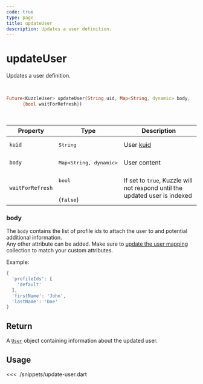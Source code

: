 ```yaml
---
code: true
type: page
title: updateUser
description: Updates a user definition.
---
```


# updateUser

Updates a user definition.

<br />

```dart
Future<KuzzleUser> updateUser(String uid, Map<String, dynamic> body,
      {bool waitForRefresh})
```

<br />

| Property | Type | Description |
|--- |--- |--- |
| `kuid` | <pre>String</pre> | User [kuid](/core/2/guides/essentials/user-authentication#kuzzle-user-identifier-kuid) |
| `body` | <pre>Map<String, dynamic></pre> | User content |
| `waitForRefresh` | <pre>bool</pre><br />(`false`) | If set to `true`, Kuzzle will not respond until the updated user is indexed |

### body

The `body` contains the list of profile ids to attach the user to and potential additional information.  
Any other attribute can be added. 
Make sure to [update the user mapping](/sdk/dart/2/controllers/security/update-user-mapping) collection to match your custom attributes.

Example: 

```dart
{
  'profileIds': [
    'default'
  ],
  'firstName': 'John',
  'lastName': 'Doe'
}
```

## Return

A [`User`](sdk/dart/2/core-classes/user/introduction) object containing information about the updated user.

## Usage

<<< ./snippets/update-user.dart
